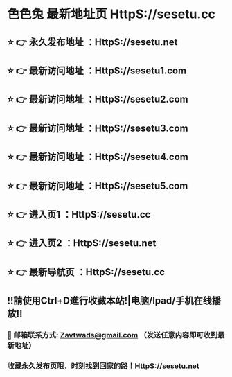 # 色色兔 最新地址页 HttpS://sesetu.cc
## ⭐️ 👉 永久发布地址 ：HttpS://sesetu.net
## ⭐️ 👉 最新访问地址 ：HttpS://sesetu1.com
## ⭐️ 👉 最新访问地址 ：HttpS://sesetu2.com
## ⭐️ 👉 最新访问地址 ：HttpS://sesetu3.com
## ⭐️ 👉 最新访问地址 ：HttpS://sesetu4.com
## ⭐️ 👉 最新访问地址 ：HttpS://sesetu5.com
## ⭐️ 👉 进入页1 ：HttpS://sesetu.cc
## ⭐️ 👉 进入页2 ：HttpS://sesetu.net
## ⭐️ 👉 最新导航页 ：HttpS://sesetu.cc
## ‼️請使用Ctrl+D進行收藏本站!|电脑/Ipad/手机在线播放‼️
### 📧 邮箱联系方式: Zavtwads@gmail.com （发送任意内容即可收到最新地址）
### 收藏永久发布页哦，时刻找到回家的路！HttpS://sesetu.net
